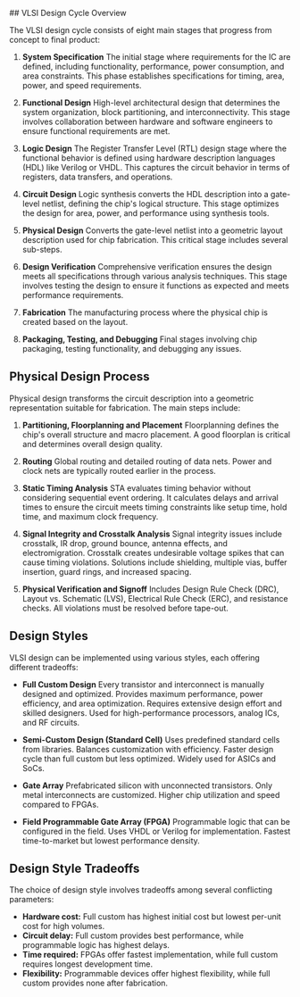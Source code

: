 [](FPGA.md)[](FPGA.md)[](FPGA.md)[](FPGA.md)[](FPGA.md)[](FPGA.md)[](FPGA.md)[](FPGA.md)[](FPGA.md)[](FPGA.md)[](FPGA.md)[](FPGA.md)[](FPGA.md)[](FPGA.md)[](FPGA.md)[](FPGA.md)[](FPGA.md)[](FPGA.md)[](FPGA.md)[](FPGA.md)[](FPGA.md)[](FPGA.md)[](FPGA.md)[](FPGA.md)[](FPGA.md)[](FPGA.md)[](FPGA.md)[](FPGA.md)[](FPGA.md)[](FPGA.md)[](FPGA.md)[](FPGA.md)[](FPGA.md)[](FPGA.md)[](FPGA.md)[](FPGA.md)[](FPGA.md)[](FPGA.md)[](FPGA.md)[](FPGA.md)[](FPGA.md)[](FPGA.md)[](FPGA.md)[](FPGA.md)[](FPGA.md)[](FPGA.md)[](FPGA.md)[](FPGA.md)[](FPGA.md)[](FPGA.md)[](FPGA.md)[](FPGA.md)[](FPGA.md)[](FPGA.md)[](FPGA.md)[](FPGA.md)[](FPGA.md)[](FPGA.md)[](FPGA.md)[](FPGA.md)[](FPGA.md)[](FPGA.md)[](FPGA.md)[](FPGA.md)[](FPGA.md)[](FPGA.md)[](FPGA.md)[](FPGA.md)[](FPGA.md)[](FPGA.md)[](FPGA.md)[](FPGA.md)[](FPGA.md)[](FPGA.md)[](FPGA.md)[](FPGA.md)[](FPGA.md)[](FPGA.md)[](FPGA.md)[](FPGA.md)[](FPGA.md)[](FPGA.md)[](FPGA.md)[](FPGA.md)[](FPGA.md)[](FPGA.md)[](FPGA.md)[](FPGA.md)[](FPGA.md)[](FPGA.md)[](FPGA.md)[](FPGA.md)## VLSI Design Cycle Overview

The VLSI design cycle consists of eight main stages that progress from concept to final product:

1. **System Specification**
	The initial stage where requirements for the IC are defined, including functionality, performance, power consumption, and area constraints. This phase establishes specifications for timing, area, power, and speed requirements.

2. **Functional Design**
	High-level architectural design that determines the system organization, block partitioning, and interconnectivity. This stage involves collaboration between hardware and software engineers to ensure functional requirements are met.

3. **Logic Design**
	The Register Transfer Level (RTL) design stage where the functional behavior is defined using hardware description languages (HDL) like Verilog or VHDL. This captures the circuit behavior in terms of registers, data transfers, and operations.

4. **Circuit Design**
	Logic synthesis converts the HDL description into a gate-level netlist, defining the chip's logical structure. This stage optimizes the design for area, power, and performance using synthesis tools.

5. **Physical Design**
	Converts the gate-level netlist into a geometric layout description used for chip fabrication. This critical stage includes several sub-steps.

6. **Design Verification**
	Comprehensive verification ensures the design meets all specifications through various analysis techniques. This stage involves testing the design to ensure it functions as expected and meets performance requirements.

7. **Fabrication**
	The manufacturing process where the physical chip is created based on the layout.

8. **Packaging, Testing, and Debugging**
	Final stages involving chip packaging, testing functionality, and debugging any issues.

## Physical Design Process

Physical design transforms the circuit description into a geometric representation suitable for fabrication. The main steps include:

1. **Partitioning, Floorplanning and Placement**
	Floorplanning defines the chip's overall structure and macro placement. A good floorplan is critical and determines overall design quality.

2. **Routing**
	Global routing and detailed routing of data nets. Power and clock nets are typically routed earlier in the process.

3. **Static Timing Analysis**
	STA evaluates timing behavior without considering sequential event ordering. It calculates delays and arrival times to ensure the circuit meets timing constraints like setup time, hold time, and maximum clock frequency.

4. **Signal Integrity and Crosstalk Analysis**
	Signal integrity issues include crosstalk, IR drop, ground bounce, antenna effects, and electromigration. Crosstalk creates undesirable voltage spikes that can cause timing violations. Solutions include shielding, multiple vias, buffer insertion, guard rings, and increased spacing.

5. **Physical Verification and Signoff**
	Includes Design Rule Check (DRC), Layout vs. Schematic (LVS), Electrical Rule Check (ERC), and resistance checks. All violations must be resolved before tape-out.

## Design Styles

VLSI design can be implemented using various styles, each offering different tradeoffs:

- **Full Custom Design**
	Every transistor and interconnect is manually designed and optimized. Provides maximum performance, power efficiency, and area optimization. Requires extensive design effort and skilled designers. Used for high-performance processors, analog ICs, and RF circuits.

- **Semi-Custom Design (Standard Cell)**
	Uses predefined standard cells from libraries. Balances customization with efficiency. Faster design cycle than full custom but less optimized. Widely used for ASICs and SoCs.

- **Gate Array**
	Prefabricated silicon with unconnected transistors. Only metal interconnects are customized. Higher chip utilization and speed compared to FPGAs.

- **Field Programmable Gate Array (FPGA)**
	Programmable logic that can be configured in the field. Uses VHDL or Verilog for implementation. Fastest time-to-market but lowest performance density.

## Design Style Tradeoffs

The choice of design style involves tradeoffs among several conflicting parameters:

*   **Hardware cost:** Full custom has highest initial cost but lowest per-unit cost for high volumes.
*   **Circuit delay:** Full custom provides best performance, while programmable logic has highest delays.
*   **Time required:** FPGAs offer fastest implementation, while full custom requires longest development time.
*  **Flexibility:** Programmable devices offer highest flexibility, while full custom provides none after fabrication.

